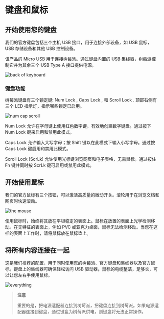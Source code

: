 # 键盘和鼠标

## 开始使用您的键盘

我们的官方键盘包括三个主机 USB 接口，用于连接外部设备，如 USB 鼠标，USB 存储设备和其他 USB 控制设备。

该产品的 Micro USB 用于连接树莓派。通过键盘内置的 USB 集线器，树莓派控制它并为其余三个 USB Type A 接口提供电源。

![back of keyboard](https://www.raspberrypi.com/documentation/accessories/images/back-of-keyboard.png)

### 键盘功能

树莓派键盘有三个锁定键: Num Lock , Caps Lock , 和 Scroll Lock . 顶部右侧有三个 LED 指示灯，指示哪些锁定已启用。

![num cap scroll](https://www.raspberrypi.com/documentation/accessories/images/num-cap-scroll.png)

Num Lock 允许在字母键上使用红色数字键，有效地创建数字键盘。通过按下 Num Lock 键来启用和禁用此模式。

Caps Lock 允许输入大写字母；按 Shift 键以在此模式下输入小写字母。通过按 Caps Lock 键启用和禁用此模式。

Scroll Lock (ScrLk) 允许使用光标键浏览网页和电子表格，无需鼠标。通过按住 Fn 键并同时按 ScrLk 键可启用或禁用此模式。

## 开始使用鼠标

我们的官方鼠标有三个按钮，可以激活高质量的微动开关。滚轮用于在浏览文档和网页时快速滚动。

![the mouse](https://www.raspberrypi.com/documentation/accessories/images/the-mouse.png)

使用鼠标时，始终将其放在平坦稳定的表面上。鼠标在放置的表面上光学检测移动。在无特征的表面上，例如 PVC 或亚克力桌面，鼠标无法检测移动。当您在这样的表面上工作时，请将鼠标放在鼠标垫上。

## 将所有内容连接在一起

这是我们推荐的配置，用于同时使用您的树莓派、官方键盘和集线器以及官方鼠标。键盘上的集线器可确保轻松访问 USB 驱动器，鼠标的电缆整洁，足够长，可以让您左右手使用鼠标。

![everything](https://www.raspberrypi.com/documentation/accessories/images/everything.png)

>**注意**
>
>重要的是，把电源适配器连接到树莓派，把键盘连接到树莓派。如果电源适配器连接到键盘，通过键盘为树莓派供电，则键盘将无法正常操作。
